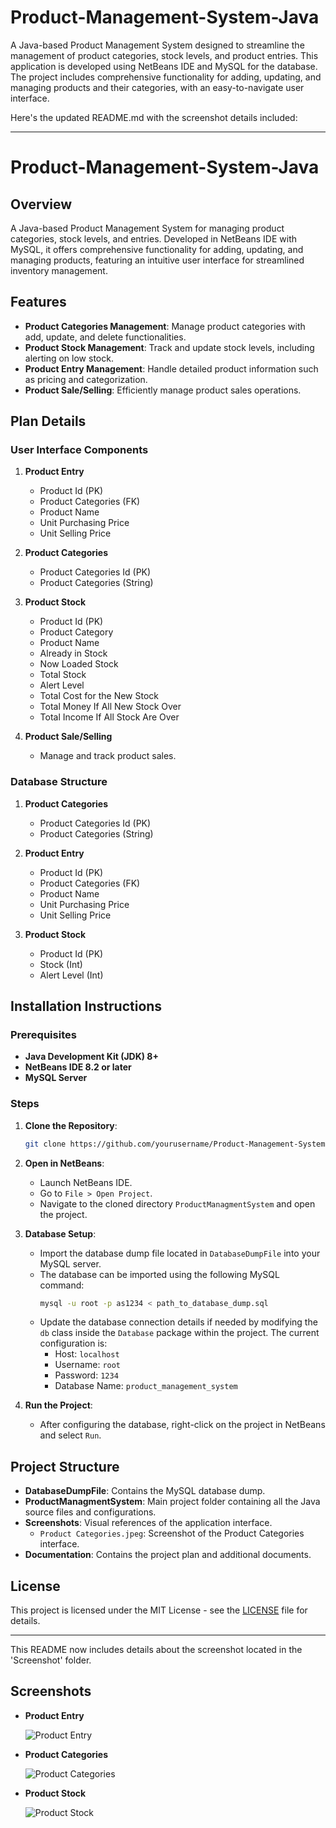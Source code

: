 # Product-Management-System-Java
 A Java-based Product Management System designed to streamline the management of product categories, stock levels, and product entries. This application is developed using NetBeans IDE and MySQL for the database. The project includes comprehensive functionality for adding, updating, and managing products and their categories, with an easy-to-navigate user interface.




Here's the updated README.md with the screenshot details included:

---

# Product-Management-System-Java

## Overview

A Java-based Product Management System for managing product categories, stock levels, and entries. Developed in NetBeans IDE with MySQL, it offers comprehensive functionality for adding, updating, and managing products, featuring an intuitive user interface for streamlined inventory management.

## Features

- **Product Categories Management**: Manage product categories with add, update, and delete functionalities.
- **Product Stock Management**: Track and update stock levels, including alerting on low stock.
- **Product Entry Management**: Handle detailed product information such as pricing and categorization.
- **Product Sale/Selling**: Efficiently manage product sales operations.

## Plan Details

### User Interface Components

1. **Product Entry**
   - Product Id (PK)
   - Product Categories (FK)
   - Product Name
   - Unit Purchasing Price
   - Unit Selling Price

2. **Product Categories**
   - Product Categories Id (PK)
   - Product Categories (String)

3. **Product Stock**
   - Product Id (PK)
   - Product Category
   - Product Name
   - Already in Stock
   - Now Loaded Stock
   - Total Stock
   - Alert Level
   - Total Cost for the New Stock
   - Total Money If All New Stock Over
   - Total Income If All Stock Are Over

4. **Product Sale/Selling**
   - Manage and track product sales.

### Database Structure

1. **Product Categories**
   - Product Categories Id (PK)
   - Product Categories (String)

2. **Product Entry**
   - Product Id (PK)
   - Product Categories (FK)
   - Product Name
   - Unit Purchasing Price
   - Unit Selling Price

3. **Product Stock**
   - Product Id (PK)
   - Stock (Int)
   - Alert Level (Int)

## Installation Instructions

### Prerequisites

- **Java Development Kit (JDK) 8+**
- **NetBeans IDE 8.2 or later**
- **MySQL Server**

### Steps

1. **Clone the Repository**:
   ```sh
   git clone https://github.com/yourusername/Product-Management-System-Java.git
   ```
   
2. **Open in NetBeans**:
   - Launch NetBeans IDE.
   - Go to `File > Open Project`.
   - Navigate to the cloned directory `ProductManagmentSystem` and open the project.

3. **Database Setup**:
   - Import the database dump file located in `DatabaseDumpFile` into your MySQL server.
   - The database can be imported using the following MySQL command:
     ```sh
     mysql -u root -p as1234 < path_to_database_dump.sql
     ```
   - Update the database connection details if needed by modifying the `db` class inside the `Database` package within the project. The current configuration is:
     - Host: `localhost`
     - Username: `root`
     - Password: `1234`
     - Database Name: `product_management_system`

4. **Run the Project**:
   - After configuring the database, right-click on the project in NetBeans and select `Run`.

## Project Structure

- **DatabaseDumpFile**: Contains the MySQL database dump.
- **ProductManagmentSystem**: Main project folder containing all the Java source files and configurations.
- **Screenshots**: Visual references of the application interface.
   - `Product Categories.jpeg`: Screenshot of the Product Categories interface.
- **Documentation**: Contains the project plan and additional documents.

## License

This project is licensed under the MIT License - see the [LICENSE](LICENSE) file for details.

---

This README now includes details about the screenshot located in the 'Screenshot' folder.
## Screenshots

- **Product Entry**
  
  ![Product Entry](Screenshot/product_entry.jpeg)
  
- **Product Categories**
  
  ![Product Categories](Screenshot/product_categories.jpeg)
  
- **Product Stock**
  
  ![Product Stock](Screenshot/product_stock.jpeg)


